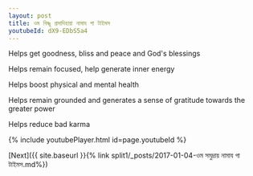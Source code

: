 ```yaml
---
layout: post
title: ওম বিষ্ণু প্রসাদিহায়া নামায গা টাইমস
youtubeId: dX9-EDbS5a4
---
```

 
 
Helps get goodness, bliss and peace and God's blessings
 
Helps remain focused, help generate inner energy 
 
Helps boost physical and mental health 
 
Helps remain grounded and generates a sense of gratitude towards the greater power 
 
Helps reduce bad karma
 
 
 
 


{% include youtubePlayer.html id=page.youtubeId %}
 
[Next]({{ site.baseurl }}{% link  split1/_posts/2017-01-04-ওম সমুদ্রায় নামায গা টাইমস.md%})
 
